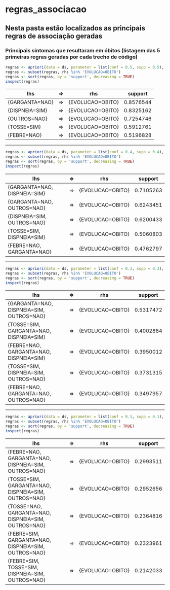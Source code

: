 # regras_associacao

## Nesta pasta estão localizados as principais regras de associação geradas

### Principais sintomas que resultaram em óbitos (listagem das 5 primeiras regras geradas por cada trecho de código)

```R
regras <- apriori(data = ds, parameter = list(conf = 0.5, supp = 0.5), target = 'rules', minlen = 2, maxlen = 2)
regras <- subset(regras, rhs %in% 'EVOLUCAO=OBITO')
regras <- sort(regras, by = 'support', decreasing = TRUE)
inspect(regras)
```
| lhs            | => | rhs              | support   |
|----------------|----|------------------|-----------|
| {GARGANTA=NAO} | => | {EVOLUCAO=OBITO} | 0.8576544 |
| {DISPNEIA=SIM} | => | {EVOLUCAO=OBITO} | 0.8325162 |
| {OUTROS=NAO}   | => | {EVOLUCAO=OBITO} | 0.7254746 |
| {TOSSE=SIM}    | => | {EVOLUCAO=OBITO} | 0.5912761 |
| {FEBRE=NAO}    | => | {EVOLUCAO=OBITO} | 0.5196828 |

------------------------------------------------------
```R
regras <- apriori(data = ds, parameter = list(conf = 0.4, supp = 0.4), target = 'rules', minlen = 3, maxlen = 3)
regras <- subset(regras, rhs %in% 'EVOLUCAO=OBITO')
regras <- sort(regras, by = 'support', decreasing = TRUE)
inspect(regras)
```
| lhs                          | => | rhs              | support   |
|------------------------------|----|------------------|-----------|
| {GARGANTA=NAO, DISPNEIA=SIM} | => | {EVOLUCAO=OBITO} | 0.7105263 |
| {GARGANTA=NAO, OUTROS=NAO}   | => | {EVOLUCAO=OBITO} | 0.6243451 |
| {DISPNEIA=SIM, OUTROS=NAO}   | => | {EVOLUCAO=OBITO} | 0.6200433 |
| {TOSSE=SIM, DISPNEIA=SIM}    | => | {EVOLUCAO=OBITO} | 0.5060803 |
| {FEBRE=NAO, GARGANTA=NAO}    | => | {EVOLUCAO=OBITO} | 0.4762797 |
------------------------------------------------------
```R
regras <- apriori(data = ds, parameter = list(conf = 0.3, supp = 0.3), target = 'rules', minlen = 4, maxlen = 4)
regras <- subset(regras, rhs %in% 'EVOLUCAO=OBITO')
regras <- sort(regras, by = 'support', decreasing = TRUE)
inspect(regras)
```
| lhs                                      | => | rhs              | support   |
|------------------------------------------|----|------------------|-----------|
| {GARGANTA=NAO, DISPNEIA=SIM, OUTROS=NAO} | => | {EVOLUCAO=OBITO} | 0.5317472 |
| {TOSSE=SIM, GARGANTA=NAO, DISPNEIA=SIM}  | => | {EVOLUCAO=OBITO} | 0.4002884 |
| {FEBRE=NAO, GARGANTA=NAO, DISPNEIA=SIM}  | => | {EVOLUCAO=OBITO} | 0.3950012 |
| {TOSSE=SIM, DISPNEIA=SIM, OUTROS=NAO}    | => | {EVOLUCAO=OBITO} | 0.3731315 |
| {FEBRE=NAO, GARGANTA=NAO, OUTROS=NAO}    | => | {EVOLUCAO=OBITO} | 0.3497957 |
------------------------------------------------------
```R
regras <- apriori(data = ds, parameter = list(conf = 0.1, supp = 0.1), target = 'rules', minlen = 5, maxlen = 5)
regras <- subset(regras, rhs %in% 'EVOLUCAO=OBITO')
regras <- sort(regras, by = 'support', decreasing = TRUE)
inspect(regras)
```
| lhs                                                 | => | rhs              | support   |
|-----------------------------------------------------|----|------------------|-----------|
| {FEBRE=NAO, GARGANTA=NAO, DISPNEIA=SIM, OUTROS=NAO} | => | {EVOLUCAO=OBITO} | 0.2993511 |
| {TOSSE=SIM, GARGANTA=NAO, DISPNEIA=SIM, OUTROS=NAO} | => | {EVOLUCAO=OBITO} | 0.2952656 |
| {TOSSE=NAO, GARGANTA=NAO, DISPNEIA=SIM, OUTROS=NAO} | => | {EVOLUCAO=OBITO} | 0.2364816 |
| {FEBRE=SIM, GARGANTA=NAO, DISPNEIA=SIM, OUTROS=NAO} | => | {EVOLUCAO=OBITO} | 0.2323961 |
| {FEBRE=SIM, TOSSE=SIM, DISPNEIA=SIM, OUTROS=NAO}    | => | {EVOLUCAO=OBITO} | 0.2142033 |